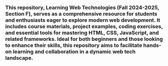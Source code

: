 ### This repository, Learning Web Technologies (Fall 2024-2025, Section F), serves as a comprehensive resource for students and enthusiasts eager to explore modern web development. It includes course materials, project examples, coding exercises, and essential tools for mastering HTML, CSS, JavaScript, and related frameworks. Ideal for both beginners and those looking to enhance their skills, this repository aims to facilitate hands-on learning and collaboration in a dynamic web tech landscape.
